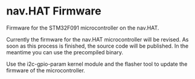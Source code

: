 nav.HAT Firmware
================

Firmware for the STM32F091 microcontroller on the nav.HAT.


Currently the firmware for the nav.HAT microcontroller will be revised. As soon as this process is finished, the source
code will be published. In the meantime you can use the precompiled binary.

Use the i2c-gpio-param kernel module and the flasher tool to update the firmware of the microcontroller.